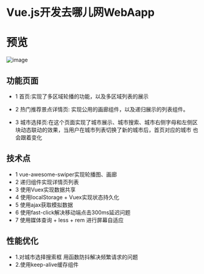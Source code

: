 # Vue.js开发去哪儿网WebAapp 
# 预览
 ![image](http://localhost:8080/gif1.gif)
## 功能页面
* 1 首页:实现了多区域轮播的功能，以及多区域列表的展示

* 2 热门推荐景点详情页: 实现公用的画廊组件，以及递归展示的列表组件。

* 3 城市选择页:在这个页面实现了城市展示、城市搜索、城市右侧字母和左侧区块动态联动的效果，当用户在城市列表切换了新的城市后，首页对应的城市
也会跟着变化  

## 技术点
* 1 vue-awesome-swiper实现轮播图、画廊
* 2 递归组件实现详情页列表
* 3 使用Vuex实现数据共享
* 4 使用localStorage + Vuex实现状态持久化
* 5 使用ajax获取模拟数据
* 6 使用fast-click解决移动端点击300ms延迟问题
* 7 使用媒体查询 + less + rem 进行屏幕自适应
## 性能优化
* 1.对城市选择搜索框 用函数防抖解决频繁请求的问题
* 2.使用keep-alive缓存组件  


